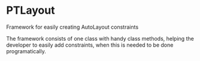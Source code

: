 # PTLayout
Framework for easily creating AutoLayout constraints

The framework consists of one class with handy class methods, helping the developer to easily add constraints, when this is needed to be done programatically.
